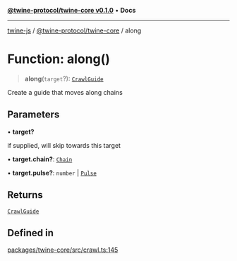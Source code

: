 [**@twine-protocol/twine-core v0.1.0**](../index.md) • **Docs**

***

[twine-js](../../../index.md) / [@twine-protocol/twine-core](../index.md) / along

# Function: along()

> **along**(`target`?): [`CrawlGuide`](../type-aliases/CrawlGuide.md)

Create a guide that moves along chains

## Parameters

• **target?**

if supplied, will skip towards this target

• **target.chain?**: [`Chain`](../type-aliases/Chain.md)

• **target.pulse?**: `number` \| [`Pulse`](../type-aliases/Pulse.md)

## Returns

[`CrawlGuide`](../type-aliases/CrawlGuide.md)

## Defined in

[packages/twine-core/src/crawl.ts:145](https://github.com/twine-protocol/twine-js/blob/afcd6a4191783e38a824b15e0910dbcaa4196a95/packages/twine-core/src/crawl.ts#L145)
